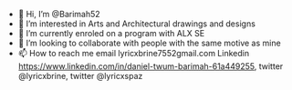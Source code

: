- 👋 Hi, I’m @Barimah52
- 👀 I’m interested in Arts and Architectural drawings and designs
- 🌱 I’m currently enroled on a program with ALX SE
- 💞️ I’m looking to collaborate with people with the same motive as mine
- 📫 How to reach me email lyricxbrine7552gmail.com Linkedin https://www.linkedin.com/in/daniel-twum-barimah-61a449255, twitter @lyricxbrine, twitter @lyricxspaz

<!---
Barimah52/Barimah52 is a ✨ special ✨ repository because its `README.md` (this file) appears on your GitHub profile.
You can click the Preview link to take a look at your changes.
---
